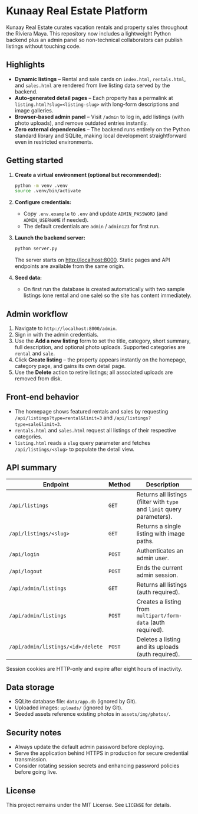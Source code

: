 # Kunaay Real Estate Platform

Kunaay Real Estate curates vacation rentals and property sales throughout the Riviera Maya. This repository now includes a lightweight Python backend plus an admin panel so non-technical collaborators can publish listings without touching code.

## Highlights

- **Dynamic listings** – Rental and sale cards on `index.html`, `rentals.html`, and `sales.html` are rendered from live listing data served by the backend.
- **Auto-generated detail pages** – Each property has a permalink at `listing.html?slug=<listing-slug>` with long-form descriptions and image galleries.
- **Browser-based admin panel** – Visit `/admin` to log in, add listings (with photo uploads), and remove outdated entries instantly.
- **Zero external dependencies** – The backend runs entirely on the Python standard library and SQLite, making local development straightforward even in restricted environments.

## Getting started

1. **Create a virtual environment (optional but recommended):**
   ```bash
   python -m venv .venv
   source .venv/bin/activate
   ```

2. **Configure credentials:**
   - Copy `.env.example` to `.env` and update `ADMIN_PASSWORD` (and `ADMIN_USERNAME` if needed).
   - The default credentials are `admin` / `admin123` for first run.

3. **Launch the backend server:**
   ```bash
   python server.py
   ```
   The server starts on [http://localhost:8000](http://localhost:8000). Static pages and API endpoints are available from the same origin.

4. **Seed data:**
   - On first run the database is created automatically with two sample listings (one rental and one sale) so the site has content immediately.

## Admin workflow

1. Navigate to `http://localhost:8000/admin`.
2. Sign in with the admin credentials.
3. Use the **Add a new listing** form to set the title, category, short summary, full description, and optional photo uploads. Supported categories are `rental` and `sale`.
4. Click **Create listing** – the property appears instantly on the homepage, category page, and gains its own detail page.
5. Use the **Delete** action to retire listings; all associated uploads are removed from disk.

## Front-end behavior

- The homepage shows featured rentals and sales by requesting `/api/listings?type=rental&limit=3` and `/api/listings?type=sale&limit=3`.
- `rentals.html` and `sales.html` request all listings of their respective categories.
- `listing.html` reads a `slug` query parameter and fetches `/api/listings/<slug>` to populate the detail view.

## API summary

| Endpoint | Method | Description |
| --- | --- | --- |
| `/api/listings` | `GET` | Returns all listings (filter with `type` and `limit` query parameters). |
| `/api/listings/<slug>` | `GET` | Returns a single listing with image paths. |
| `/api/login` | `POST` | Authenticates an admin user. |
| `/api/logout` | `POST` | Ends the current admin session. |
| `/api/admin/listings` | `GET` | Returns all listings (auth required). |
| `/api/admin/listings` | `POST` | Creates a listing from `multipart/form-data` (auth required). |
| `/api/admin/listings/<id>/delete` | `POST` | Deletes a listing and its uploads (auth required). |

Session cookies are HTTP-only and expire after eight hours of inactivity.

## Data storage

- SQLite database file: `data/app.db` (ignored by Git).
- Uploaded images: `uploads/` (ignored by Git).
- Seeded assets reference existing photos in `assets/img/photos/`.

## Security notes

- Always update the default admin password before deploying.
- Serve the application behind HTTPS in production for secure credential transmission.
- Consider rotating session secrets and enhancing password policies before going live.

## License

This project remains under the MIT License. See `LICENSE` for details.
